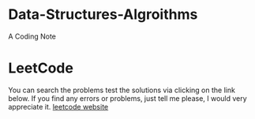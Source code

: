 # Data-Structures-Algroithms
A Coding Note

# LeetCode
You can search the problems test the solutions via clicking on the link below. If you find any errors or problems, just tell me please, I would very appreciate it.
[leetcode website](https://leetcode.com/)
